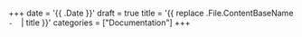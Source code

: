 +++
date = '{{ .Date }}'
draft = true
title = '{{ replace .File.ContentBaseName `-` ` ` | title }}'
categories = ["Documentation"]
+++